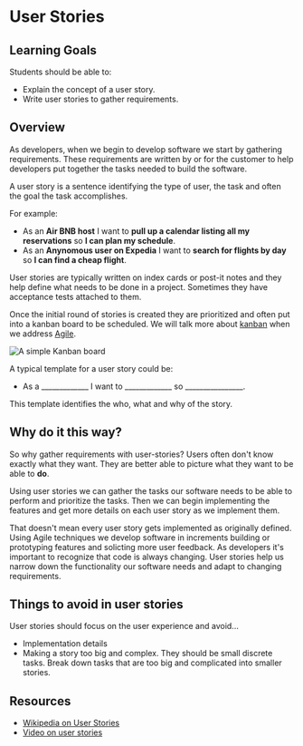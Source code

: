 # User Stories

## Learning Goals

Students should be able to:
- Explain the concept of a user story.
- Write user stories to gather requirements.

## Overview

As developers, when we begin to develop software we start by gathering requirements.  These requirements are written by or for the customer to help developers put together the tasks needed to build the software.

A user story is a sentence identifying the type of user, the task and often the goal the task accomplishes.  

For example:  

- As an **Air BNB host** I want to **pull up a calendar listing all my reservations** so **I can plan my schedule**.  
- As an **Anynomous user on Expedia** I want to **search for flights by day** so **I can find a cheap flight**.

User stories are typically written on index cards or post-it notes and they help define what needs to be done in a project.  Sometimes they have acceptance tests attached to them.  

Once the initial round of stories is created they are prioritized and often put into a kanban board to be scheduled.  We will talk more about [kanban](http://kanbanblog.com/explained/) when we address [Agile](intro-to-agile.md).

![A simple Kanban board](https://agilesista.files.wordpress.com/2016/01/sample-kanban.jpg?w=625)

A typical template for a user story could be:

-  As a _____________  I want to _____________  so ________________.

This template identifies the who, what and why of the story.

## Why do it this way?

So why gather requirements with user-stories?  Users often don't know exactly what they want.  They are better able to picture what they want to be able to **do**.  

Using user stories we can gather the tasks our software needs to be able to perform and prioritize the tasks.  Then we can begin implementing the features and get more details on each user story as we implement them.

That doesn't mean every user story gets implemented as originally defined.  Using Agile techniques we develop software in increments building or prototyping features and solicting more user feedback.  As developers it's important to recognize that code is always changing. User stories help us narrow down the functionality our software needs and adapt to changing requirements.



## Things to avoid in user stories

User stories should focus on the user experience and avoid...
- Implementation details
- Making a story too big and complex. They should be small discrete tasks. Break down tasks that are too big and complicated into smaller stories.

## Resources

- [Wikipedia on User Stories](https://en.wikipedia.org/wiki/User_story)
- [Video on user stories](https://www.youtube.com/watch?v=LGeDZmrWwsw)